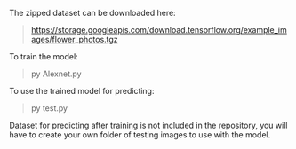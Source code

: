 The zipped dataset can be downloaded here:
> https://storage.googleapis.com/download.tensorflow.org/example_images/flower_photos.tgz


To train the model:
> py Alexnet.py

To use the trained model for predicting:
> py test.py

Dataset for predicting after training is not included in the repository, you will have to create your own folder of testing images to use with the model.
